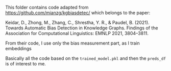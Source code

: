 This folder contains code adapted from https://github.com/mianzg/kgbiasdetec/ which belongs to the paper:

Keidar, D., Zhong, M., Zhang, C., Shrestha, Y. R., & Paudel, B. (2021). Towards Automatic Bias Detection in Knowledge Graphs. Findings of the Association for Computational Linguistics: EMNLP 2021, 3804–3811.

From their code, I use only the bias measurement part, as I train embeddings 

Basically all the code based on the `trained_model.pkl` and then the `preds_df`
is of interest to me.
